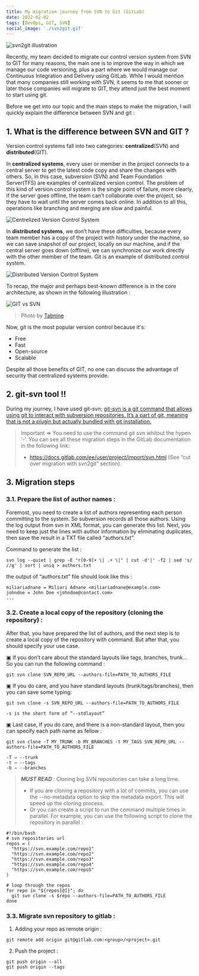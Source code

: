 ```yaml
---
title: My migration journey from SVN to Git (GitLab)
date: 2022-02-02
tags: [DevOps, GIT, SVN]
social_image: './svn2git.gif'
---
```


![svn2git illustration](./svn2git.gif)

Recently, my team decided to migrate our control version system from SVN to GIT for many reasons, the main one is to improve the way in which we manage our code versioning, plus a part where we would manage our Continuous Integration and Delivery using GitLab. While I would mention that many companies still working with SVN, it seems to me that sooner or later those companies will migrate to GIT, they attend just the best moment to start using git.

Before we get into our topic and the main steps to make the migration, I will quickly explain the difference between SVN and git :

## 1. What is the difference between SVN and GIT ?

Version control systems fall into two categories: **centralized**(SVN) and **distributed**(GIT).

In **centralized systems**, every user or member in the project connects to a central server to get the latest code copy and share the changes with others. So, in this case, subversion (SVN) and Team Foundation Server(TFS) are examples of centralized version control. The problem of this kind of version control system is the single point of failure, more clearly, if the server goes offline, the team can’t collaborate over the project, so they have to wait until the server comes back online. In addition to all this, operations like branching and merging are slow and painful.

![Centrelized Version Control System](./centalized-system.png)

In **distributed systems**, we don’t have these difficulties, because every team member has a copy of the project with history under the machine, so we can save snapshot of our project, locally on our machine, and if the central server goes down (offline), we can synchronize our work directly with the other member of the team. Git is an example of distributed control system.

![Distributed Version Control System](./distributed-system.png)

To recap, the major and perhaps best-known difference is in the core architecture, as shown in the following illustration :

![GIT vs SVN](./git-svn-architecture.png)
> Photo by [Tabnine](https://www.tabnine.com/blog/svn-vs-git/)

Now, git is the most popular version control because it's: <br/>
  - Free
  - Fast
  - Open-source
  - Scalable 

Despite all those benefits of GIT, no one can discuss the advantage of security that centralized systems provide.

## 2. git-svn tool !!

During my journey, I have used git-svn; [git-svn is a git command that allows using git to interact with subversion repositories. It’s a part of git, meaning that is not a plugin but actually bundled with git installation.](https://gist.github.com/rickyah/7bc2de953ce42ba07116)  

> Important ⇒ You need to use the command git svn whitout the hypen ‘-’. You can see all these migration steps in the GitLab documentation in the following link: 
>
> - https://docs.gitlab.com/ee/user/project/import/svn.html (See “cut over migration with svn2git” section).

## 3. Migration steps

### 3.1. Prepare the list of author names :

Foremost, you need to create a list of authors representing each person committing to the system. So subversion records all those authors. Using the log output from svn in XML format, you can generate this list. Next, you need to keep just the lines with author information by eliminating duplicates, then save the result in a TXT file called “authors.txt”.

Command to generate the list :

```	
svn log --quiet | grep -E "r[0-9]+ \| .+ \|" | cut -d'|' -f2 | sed 's/ //g' | sort | uniq > authors.txt  
```	

the output of “authors.txt” file should look like this :

```	
miliariadnane = Miliari Adnane <miliariadnane@example.com>
johndoe = John Doe <johndoe@contact.com>
...
```

### 3.2. Create a local copy of the repository (cloning the repository) : 

After that, you have prepared the list of authors, and the next step is to create a local copy of the repository with command. But after that, you should specify your use case. 

  ▣ If you don’t care about the standard layouts like tags, branches, trunk… So you can run the following command :

  ```	
  git svn clone SVN_REPO_URL --authors-file=PATH_TO_AUTHORS_FILE
  ```	

  ▣ If you do care, and you have standard layouts (trunk/tags/branches), then you can save some typing: 

  ```
  git svn clone -s SVN_REPO_URL --authors-file=PATH_TO_AUTHORS_FILE

  -s is the short form of “--stdlayout”
  ```

  ▣ Last case, If you do care, and there is a non-standard layout, then you can specify each path name as fellow :

  ```
  git svn clone -T MY_TRUNK -b MY_BRANCHES -t MY_TAGS SVN_REPO_URL --authors-file=PATH_TO_AUTHORS_FILE

  -T ⇒ --trunk
  -t ⇒ --tags
  -b ⇒ --branches
  ```

> ***MUST READ*** : Cloning big SVN repositories can take a long time.
>
> - If you are cloning a repository with a lot of commits, you can use the --no-metadata option to skip the metadata export. This will speed up the cloning process.
> - Or you can create a script to run the command multiple times in parallel. For example, you can use the following script to clone the repository in parallel :

  ```
  #!/bin/bash
  # svn repositories url
  repos = (
    "https://svn.example.com/repo1"
    "https://svn.example.com/repo2"
    "https://svn.example.com/repo3"
    "https://svn.example.com/repo4"
    "https://svn.example.com/repo5"
  )

  # loop through the repos
  for repo in "${repos[@]}"; do
    git svn clone -s $repo --authors-file=PATH_TO_AUTHORS_FILE
  done
  ```
### 3.3. Migrate svn repository to gitlab :
1. Adding your repo as remote origin :
  ```
  git remote add origin git@gitlab.com:<group>/<project>.git
  ```
2. Push the project :
  ```
  git push origin --all
  git push origin --tags
  ```



